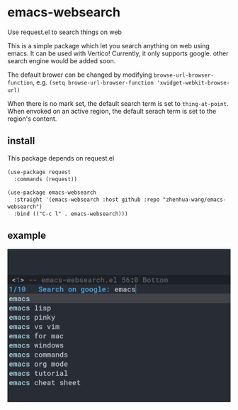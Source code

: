 # emacs-websearch
Use request.el to search things on web

This is a simple package which let you search anything on web using emacs. It can be used with Vertico! Currently, it only supports google. other search engine would be added soon. 

The default brower can be changed by modifying `browse-url-browser-function`, e.g. `(setq browse-url-browser-function 'xwidget-webkit-browse-url)`

When there is no mark set, the default search term is set to `thing-at-point`. When envoked on an active region, the default serach term is set to the region's content.

## install

This package depends on request.el

```
(use-package request
  :commands (request))
```

```
(use-package emacs-websearch
  :straight '(emacs-websearch :host github :repo "zhenhua-wang/emacs-websearch")
  :bind (("C-c l" . emacs-websearch)))
```

## example

![example](img/example.png)
